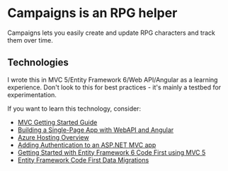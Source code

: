 # Campaigns is an RPG helper
Campaigns lets you easily create and update RPG characters and track them over time.

## Technologies
I wrote this in MVC 5/Entity Framework 6/Web API/Angular as a learning experience. Don't look to this for best practices - it's mainly a testbed for experimentation.

If you want to learn this technology, consider:
 * [MVC Getting Started Guide](http://www.asp.net/mvc/overview/getting-started/introduction)
 * [Building a Single-Page App with WebAPI and Angular](https://github.com/Azure-Readiness/HOL-Intro-to-Azure/tree/master/build-single-page-app-with-webapi-and-angular)
 * [Azure Hosting Overview](https://azure.microsoft.com/en-us/documentation/articles/azure-web-sites-web-hosting-plans-in-depth-overview/)
 * [Adding Authentication to an ASP.NET MVC app](https://azure.microsoft.com/en-us/documentation/articles/web-sites-dotnet-deploy-aspnet-mvc-app-membership-oauth-sql-database/)
 * [Getting Started with Entity Framework 6 Code First using MVC 5](http://www.asp.net/mvc/overview/getting-started/getting-started-with-ef-using-mvc/)
 * [Entity Framework Code First Data Migrations](https://msdn.microsoft.com/en-us/data/jj591621)
